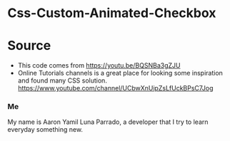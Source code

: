 # Css-Custom-Animated-Checkbox



# Source

- This code comes from https://youtu.be/BQSNBa3gZJU
- Online Tutorials channels is a great place for looking some inspiration and found many CSS solution. https://www.youtube.com/channel/UCbwXnUipZsLfUckBPsC7Jog

### Me

My name is Aaron Yamil Luna Parrado, a developer that I try to learn everyday something new.
